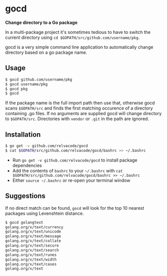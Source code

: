 # gocd
__Change directory to a Go package__

In a multi-package project it's sometimes tedious to have to switch the current directory using `cd $GOPATH/src/github.com/username/pkg`.

gocd is a very simple command line application to automatically change directory based on a go package name.

## Usage

```bash
$ gocd github.com/username/pkg
$ gocd username/pkg
$ gocd pkg
$ gocd
```

If the package name is the full import path then use that, otherwise gocd scans `$GOPATH/src` and finds the first matching occurence of a directory containing .go files. If no arguments are supplied gocd will change directory to `$GOPATH/src`. Directories with `vendor` or `.git` in the path are ignored.

## Installation

```bash
$ go get -v github.com/relvacode/gocd
$ cat $GOPATH/src/github.com/relvacode/gocd/bashrc >> ~/.bashrc
```

  * Run `go get -v github.com/relvacode/gocd` to install package dependencies
  * Add the contents of `bashrc` to your `~/.bashrc` with `cat $GOPATH/src/github.com/relvacode/gocd/bashrc >> ~/.bashrc`
  * Either `source ~/.bashrc` or re-open your terminal window

## Suggestions

If no direct match can be found, `gocd` will look for the top 10 nearest packages using Levenshtein distance.

```bash
$ gocd golangtext
golang.org/x/text/currency
golang.org/x/text/unicode
golang.org/x/text/message
golang.org/x/text/collate
golang.org/x/text/secure
golang.org/x/text/search
golang.org/x/text/runes
golang.org/x/text/width
golang.org/x/text/cases
golang.org/x/text
```